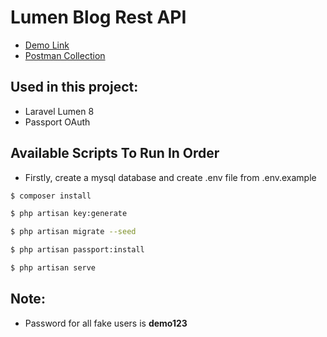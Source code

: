 # Lumen Blog Rest API
* [Demo Link](https://lumen-blog.herokuapp.com)
* [Postman Collection](https://www.postman.com/collections/b03d3372aa7e457564b3)

## Used in this project:
* Laravel Lumen 8
* Passport OAuth

## Available Scripts To Run In Order
* Firstly, create a mysql database and create .env file from .env.example

```bash 
$ composer install
```
```bash 
$ php artisan key:generate
```
```bash 
$ php artisan migrate --seed
```
```bash 
$ php artisan passport:install
```
```bash 
$ php artisan serve
```

## Note:
* Password for all fake users is <b>demo123</b>
